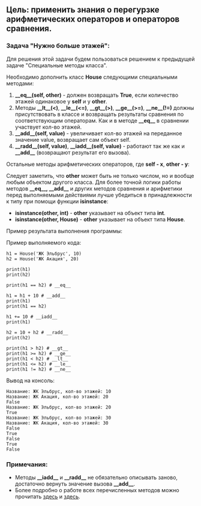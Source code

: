 ## Цель: применить знания о перегурзке арифметических операторов и операторов сравнения.

### Задача "Нужно больше этажей":
Для решения этой задачи будем пользоваться решением к предыдущей задаче "Специальные методы класса".

Необходимо дополнить класс **House** следующими специальными методами:
1. **\_\_eq__(self, other)** - должен возвращать **True**, если количество этажей одинаковое у **self** и у **other**.
2. Методы **\_\_lt__(<)**, **\_\_le__(<=)**, **\_\_gt__(>)**, **\_\_ge__(>=)**, **\_\_ne__(!=)** должны присутствовать в классе и возвращать результаты сравнения по соответствующим операторам. Как и в методе **\_\_eq__** в сравнении участвует кол-во этажей.
3. **\_\_add__(self, value)** - увеличивает кол-во этажей на переданное значение value, возвращает сам объект self.
4. **\_\_radd__(self, value)**, **\_\_iadd__(self, value)** - работают так же как и **\_\_add__** (возвращают результат его вызова).
   
Остальные методы арифметических операторов, где **self - x**, **other - y**:

Следует заметить, что **other** может быть не только числом, но и вообще любым объектом другого класса.
Для более точной логики работы методов **\_\_eq__, \_\_add__**  и других методов сравнения и арифметики перед выполняемыми действиями лучше убедиться в принадлежности к типу при помощи функции **isinstance**:
- **isinstance(other, int)** - **other** указывает на объект типа **int**.
- **isinstance(other, House)** - **other** указывает на объект типа **House**.

Пример результата выполнения программы:

Пример выполняемого кода:
```
h1 = House('ЖК Эльбрус', 10)
h2 = House('ЖК Акация', 20)

print(h1)
print(h2)

print(h1 == h2) # __eq__

h1 = h1 + 10 # __add__
print(h1)
print(h1 == h2)

h1 += 10 # __iadd__
print(h1)

h2 = 10 + h2 # __radd__
print(h2)

print(h1 > h2) # __gt__
print(h1 >= h2) # __ge__
print(h1 < h2) # __lt__
print(h1 <= h2) # __le__
print(h1 != h2) # __ne__
```
Вывод на консоль:
```
Название: ЖК Эльбрус, кол-во этажей: 10
Название: ЖК Акация, кол-во этажей: 20
False
Название: ЖК Эльбрус, кол-во этажей: 20
True
Название: ЖК Эльбрус, кол-во этажей: 30
Название: ЖК Акация, кол-во этажей: 30
False
True
False
True
False
```
### Примечания:
- Методы **\_\_iadd__** и **\_\_radd__** не обязательно описывать заново, достаточно вернуть значение вызова **\_\_add__**.
- Более подробно о работе всех перечисленных методов можно прочитать [здесь](https://docs.python.org/3/reference/datamodel.html#emulating-numeric-types) и [здесь](https://docs.python.org/3/reference/datamodel.html#object.__eq__).